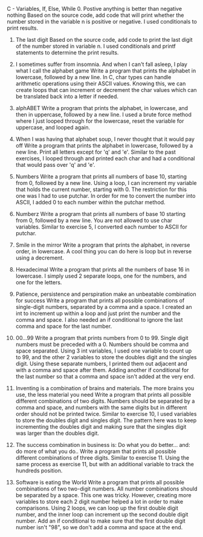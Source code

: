 C - Variables, If, Else, While
0. Postive anything is better than negative nothing
Based on the source code, add code that will print whether the number stored in the variable n is positive or negative. I used conditionals to print results.

1. The last digit
Based on the source code, add code to print the last digit of the number stored in variable n. I used conditionals and printf statements to determine the print results.

2. I sometimes suffer from insomnia. And when I can't fall asleep, I play what I call the alphabet game
Write a program that prints the alphabet in lowercase, followed by a new line. In C, char types can handle arithmetic operations using their ASCII values. Knowing this, we can create loops that can increment or decrement the char values which can be translated back into a letter if needed.

3. alphABET
Write a program that prints the alphabet, in lowercase, and then in uppercase, followed by a new line. I used a brute force method where I just looped through for the lowercase, reset the variable for uppercase, and looped again.

4. When I was having that alphabet soup, I never thought that it would pay off
Write a program that prints the alphabet in lowercase, followed by a new line. Print all letters except for 'q' and 'e'. Similar to the past exercises, I looped through and printed each char and had a conditional that would pass over 'q' and 'e'.

5. Numbers
Write a program that prints all numbers of base 10, starting from 0, followed by a new line. Using a loop, I can increment my variable that holds the current number, starting with 0. The restriction for this one was I had to use putchar. In order for me to convert the number into ASCII, I added 0 to each number within the putchar method.

6. Numberz
Write a program that prints all numbers of base 10 starting from 0, followed by a new line. You are not allowed to use char variables. Similar to exercise 5, I converted each number to ASCII for putchar.

7. Smile in the mirror
Write a program that prints the alphabet, in reverse order, in lowercase. A cool thing you can do here is loop but in reverse using a decrement.

8. Hexadecimal
Write a program that prints all the numbers of base 16 in lowercase. I simply used 2 separate loops, one for the numbers, and one for the letters.

9. Patience, persistence and perspiration make an unbeatable combination for success
Write a program that prints all possible combinations of single-digit numbers, separated by a comma and a space. I created an int to increment up within a loop and just print the number and the comma and space. I also needed an if conditional to ignore the last comma and space for the last number.

10. 00...99
Write a program that prints numbers from 0 to 99. Single digit numbers must be preceded with a 0. Numbers should be comma and space separated. Using 3 int variables, I used one variable to count up to 99, and the other 2 variables to store the doubles digit and the singles digit. Using these separate numbers, I printed them out adjacent and with a comma and space after them. Adding another if conditional for the last number so that a comma and space isn't added at the very end.

11. Inventing is a combination of brains and materials. The more brains you use, the less material you need
Write a program that prints all possible different combinations of two digits. Numbers should be separated by a comma and space, and numbers with the same digits but in different order should not be printed twice. Similar to exercise 10, I used variables to store the doubles digit and singles digit. The pattern here was to keep incrementing the doubles digit and making sure that the singles digit was larger than the doubles digit.

12. The success combination in business is: Do what you do better... and: do more of what you do..
Write a program that prints all possible different combinations of three digits. Similar to exercise 11. Using the same process as exercise 11, but with an additional variable to track the hundreds position.

13. Software is eating the World
Write a program that prints all possible combinations of two two-digit numbers. All number combinations should be separated by a space. This one was tricky. However, creating more variables to store each 2 digit number helped a lot in order to make comparisons. Using 2 loops, we can loop up the first double digit number, and the inner loop can increment up the second double digit number. Add an if conditional to make sure that the first double digit number isn't "98", so we don't add a comma and space at the end.
